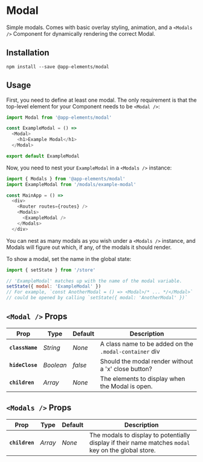 # Modal

Simple modals. Comes with basic overlay styling, animation, and a `<Modals />` Component for dynamically rendering the correct Modal.

## Installation

`npm install --save @app-elements/modal`

## Usage

First, you need to define at least one modal. The only requirement is that the top-level element for your Component needs to be `<Modal />`:

```javascript
import Modal from '@app-elements/modal'

const ExampleModal = () =>
  <Modal>
    <h1>Example Modal</h1>
  </Modal>

export default ExampleModal
```

Now, you need to nest your `ExampleModal` in a `<Modals />` instance:

```javascript
import { Modals } from '@app-elements/modal'
import ExampleModal from '/modals/example-modal'

const MainApp = () =>
  <div>
    <Router routes={routes} />
    <Modals>
      <ExampleModal />
    </Modals>
  </div>
```

You can nest as many modals as you wish under a `<Modals />` instance, and Modals will figure out which, if any, of the modals it should render.

To show a modal, set the name in the global state:

```javascript
import { setState } from '/store'

// 'ExampleModal' matches up with the name of the modal variable.
setState({ modal: 'ExampleModal' })
// For example, `const AnotherModal = () => <Modal>/* ... */</Modal>`
// could be opened by calling `setState({ modal: 'AnotherModal' })`
```

## `<Modal />` Props

| Prop                   | Type        | Default       | Description         |
|------------------------|-------------|---------------|---------------------|
| **`className`**        | _String_    | _None_        | A class name to be added on the `.modal-container` div
| **`hideClose`**        | _Boolean_   | _false_       | Should the modal render without a 'x' close button?  
| **`children`**         | _Array_     | _None_        | The elements to display when the Modal is open.

## `<Modals />` Props

| Prop                   | Type        | Default       | Description         |
|------------------------|-------------|---------------|---------------------|
| **`children`**         | _Array_     | _None_        | The modals to display to potentially display if their name matches `modal` key on the global store.
